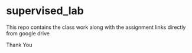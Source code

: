 # supervised_lab

This repo contains the class work along with the assignment links directly from google drive 

Thank You